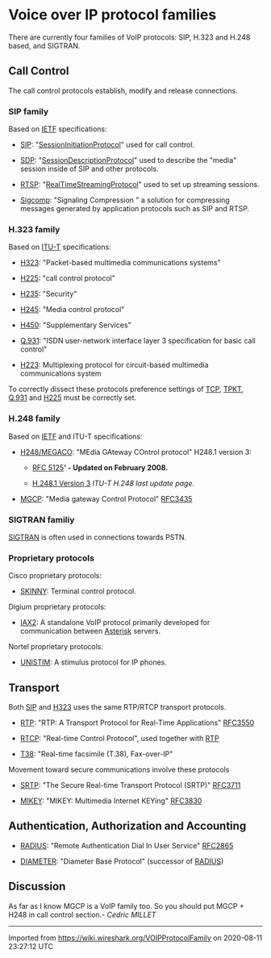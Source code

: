 # Voice over IP protocol families

There are currently four families of VoIP protocols: SIP, H.323 and H.248 based, and SIGTRAN.

## Call Control

The call control protocols establish, modify and release connections.

### SIP family

Based on [IETF](/IETF) specifications:

  - [SIP](/SIP): "[SessionInitiationProtocol](/SessionInitiationProtocol)" used for call control.

  - [SDP](/SDP): "[SessionDescriptionProtocol](/SessionDescriptionProtocol)" used to describe the "media" session inside of SIP and other protocols.

  - [RTSP](/RTSP): "[RealTimeStreamingProtocol](/RealTimeStreamingProtocol)" used to set up streaming sessions.

  - [Sigcomp](/Sigcomp): "Signaling Compression " a solution for compressing messages generated by application protocols such as SIP and RTSP.

### H.323 family

Based on [ITU-T](/ITU-T) specifications:

  - [H323](/H323): "Packet-based multimedia communications systems"

  - [H225](/H225): "call control protocol"

  - [H235](/H235): "Security"

  - [H245](/H245): "Media control protocol"

  - [H450](/H450): "Supplementary Services"

  - [Q.931](/Q.931): "ISDN user-network interface layer 3 specification for basic call control"

  - [H223](/H223): Multiplexing protocol for circuit-based multimedia communications system

To correctly dissect these protocols preference settings of [TCP](/TCP), [TPKT](/TPKT), [Q.931](/Q.931) and [H225](/H225) must be correctly set.

### H.248 family

Based on [IETF](/IETF) and ITU-T specifications:

  - [H248/MEGACO](/H248/MEGACO): "MEdia GAteway COntrol protocol" H248.1 version 3:
    
      - [RFC 5125](http://www.tools.ietf.org/html/rfc5125)**' - Updated on February 2008.**
    
      - [H.248.1 Version 3](http://www.itu.int/rec/T-REC-H.248.1/en) *ITU-T H.248 last update page.*

  - [MGCP](/MGCP): "Media gateway Control Protocol" [RFC3435](http://www.ietf.org/rfc/rfc3435.txt)

### SIGTRAN familiy

[SIGTRAN](/SIGTRAN) is often used in connections towards PSTN.

### Proprietary protocols

Cisco proprietary protocols:

  - [SKINNY](/SKINNY): Terminal control protocol.

Digium proprietary protocols:

  - [IAX2](/IAX2): A standalone VoIP protocol primarily developed for communication between [Asterisk](http://www.asterisk.org) servers.

Nortel proprietary protocols:

  - [UNISTIM](/UNISTIM): A stimulus protocol for IP phones.

## Transport

Both [SIP](/SIP) and [H323](/H323) uses the same RTP/RTCP transport protocols.

  - [RTP](/RTP): "RTP: A Transport Protocol for Real-Time Applications" [RFC3550](http://www.ietf.org/rfc/rfc3550.txt)

  - [RTCP](/RTCP): "Real-time Control Protocol", used together with [RTP](/RTP)

  - [T38](/T38): "Real-time facsimile (T.38), Fax-over-IP"

Movement toward secure communications involve these protocols

  - [SRTP](/SRTP): "The Secure Real-time Transport Protocol (SRTP)" [RFC3711](http://www.ietf.org/rfc/rfc3711.txt)

  - [MIKEY](/MIKEY): "MIKEY: Multimedia Internet KEYing" [RFC3830](http://www.ietf.org/rfc/rfc3830.txt)

## Authentication, Authorization and Accounting

  - [RADIUS](/RADIUS): "Remote Authentication Dial In User Service" [RFC2865](http://www.ietf.org/rfc/rfc2865.txt)

  - [DIAMETER](/DIAMETER): "Diameter Base Protocol" (successor of [RADIUS](/RADIUS))

## Discussion

As far as I know MGCP is a VoIP family too. So you should put MGCP + H248 in call control section.- *Cedric MILLET*

---

Imported from https://wiki.wireshark.org/VOIPProtocolFamily on 2020-08-11 23:27:12 UTC
